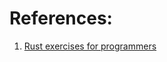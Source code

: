
# References:

1. [Rust exercises for programmers](https://www.hyperexponential.com/blog/rust-language-exercises/)